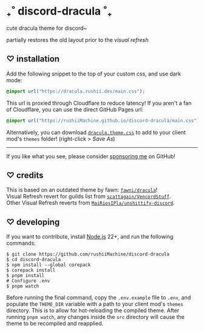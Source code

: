 # ₊˚ discord-dracula ˚₊

cute dracula theme for discord~

partially restores the old layout prior to the *visual refresh*

## ♡ installation

Add the following snippet to the top of your custom css, and use dark mode:

```css
@import url("https://dracula.rushii.dev/main.css");
```

This url is proxied through Cloudflare to reduce latency!
If you aren't a fan of Cloudflare, you can use the direct GitHub Pages url:

```css
@import url("https://rushiiMachine.github.io/discord-dracula/main.css");
```

Alternatively, you can download [`dracula.theme.css`] to add to your
client mod's `themes` folder! (right-click > *Save As*)

---

If you like what you see, please consider [sponsoring me] on GitHub!

## ♡ credits

This is based on an outdated theme by fawn: [`fawni/dracula`]!\
Visual Refresh revert for guilds list from [`scattagain/VencordStuff`].\
Other Visual Refresh reverts from [`MaiRiosIPla/unshittify-discord`].

## ♡ developing

If you want to contribute, install [Node.js] 22+, and run the following commands:

```shell
$ git clone https://github.com/rushiiMachine/discord-dracula
$ cd discord-dracula
$ npm install --global corepack
$ corepack install
$ pnpm install
# Configure .env
$ pnpm watch
```

Before running the final command, copy the `.env.example` file to `.env`, and populate
the `THEME_DIR` variable with a path to your client mod's `themes` directory.
This is to allow for hot-reloading the compiled theme.
After running `pnpm watch`, any changes inside the `src` directory will cause the
theme to be recompiled and reapplied.

[//]: # (@formatter:off)

[`dracula.theme.css`]: https://github.com/rushiiMachine/discord-dracula/blob/master/dracula.theme.css
[sponsoring me]: https://github.com/sponsors/rushiiMachine
[`fawni/dracula`]: https://github.com/fawni/dracula
[`scattagain/VencordStuff`]: https://github.com/scattagain/VencordStuff
[`MaiRiosIPla/unshittify-discord`]: https://github.com/MaiRiosIPla/unshittify-discord
[Node.js]: https://nodejs.org/en

[//]: # (@formatter:on)

